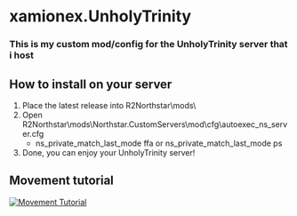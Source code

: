 # xamionex.UnholyTrinity

### This is my custom mod/config for the UnholyTrinity server that i host
## How to install on your server
1. Place the latest release into R2Northstar\mods\
2. Open R2Northstar\mods\Northstar.CustomServers\mod\cfg\autoexec_ns_server.cfg
   - ns_private_match_last_mode ffa or ns_private_match_last_mode ps
3. Done, you can enjoy your UnholyTrinity server!

## Movement tutorial
[![Movement Tutorial](https://img.youtube.com/vi/C_cXYyA4LaU/0.jpg)](https://www.youtube.com/watch?v=C_cXYyA4LaU)
